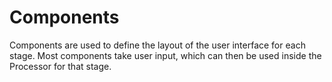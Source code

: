 # Components
Components are used to define the layout of the user interface for each stage. Most components take user input, which can then be used inside the Processor for that stage.